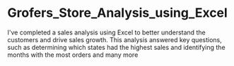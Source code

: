 # Grofers_Store_Analysis_using_Excel
I've completed a sales analysis using Excel to better understand the customers and drive sales growth. This analysis answered key questions, such as determining which states had the highest sales and identifying the months with the most orders and many more

